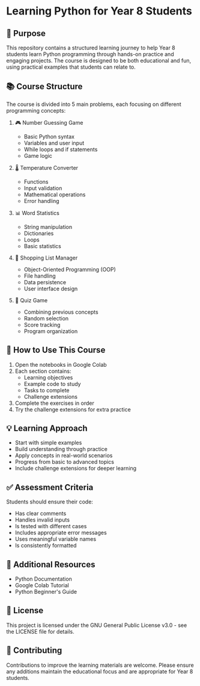 # Learning Python for Year 8 Students

## 🎯 Purpose
This repository contains a structured learning journey to help Year 8 students learn Python programming through hands-on practice and engaging projects. The course is designed to be both educational and fun, using practical examples that students can relate to.

## 📚 Course Structure
The course is divided into 5 main problems, each focusing on different programming concepts:

1. 🎮 Number Guessing Game
   - Basic Python syntax
   - Variables and user input
   - While loops and if statements
   - Game logic

2. 🌡️ Temperature Converter
   - Functions
   - Input validation
   - Mathematical operations
   - Error handling

3. 📊 Word Statistics
   - String manipulation
   - Dictionaries
   - Loops
   - Basic statistics

4. 🛒 Shopping List Manager
   - Object-Oriented Programming (OOP)
   - File handling
   - Data persistence
   - User interface design

5. 📝 Quiz Game
   - Combining previous concepts
   - Random selection
   - Score tracking
   - Program organization

## 🚀 How to Use This Course
1. Open the notebooks in Google Colab
2. Each section contains:
   - Learning objectives
   - Example code to study
   - Tasks to complete
   - Challenge extensions
3. Complete the exercises in order
4. Try the challenge extensions for extra practice

## 💡 Learning Approach
- Start with simple examples
- Build understanding through practice
- Apply concepts in real-world scenarios
- Progress from basic to advanced topics
- Include challenge extensions for deeper learning

## ✅ Assessment Criteria
Students should ensure their code:
- Has clear comments
- Handles invalid inputs
- Is tested with different cases
- Includes appropriate error messages
- Uses meaningful variable names
- Is consistently formatted

## 📌 Additional Resources
- Python Documentation
- Google Colab Tutorial
- Python Beginner's Guide

## 📝 License
This project is licensed under the GNU General Public License v3.0 - see the LICENSE file for details.

## 🤝 Contributing
Contributions to improve the learning materials are welcome. Please ensure any additions maintain the educational focus and are appropriate for Year 8 students.